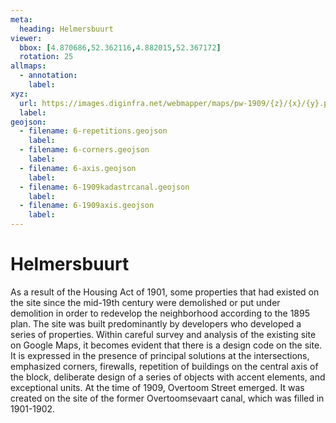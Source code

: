 ```yaml
---
meta:
  heading: Helmersbuurt
viewer:
  bbox: [4.870686,52.362116,4.882015,52.367172]
  rotation: 25
allmaps:
  - annotation:
    label: 
xyz: 
  url: https://images.diginfra.net/webmapper/maps/pw-1909/{z}/{x}/{y}.png
  label: 
geojson: 
  - filename: 6-repetitions.geojson
    label:
  - filename: 6-corners.geojson
    label:
  - filename: 6-axis.geojson
    label:
  - filename: 6-1909kadastrcanal.geojson
    label:
  - filename: 6-1909axis.geojson
    label:
---
```

# Helmersbuurt
As a result of the Housing Act of 1901, some properties that had existed on the site since the mid-19th century were demolished or put under demolition in order to redevelop the neighborhood according to the 1895 plan. The site was built predominantly by developers who developed a series of properties. Within careful survey and analysis of the existing site on Google Maps, it becomes evident that there is a design code on the site. It is expressed in the presence of principal solutions at the intersections, emphasized corners, firewalls, repetition of buildings on the central axis of the block, deliberate design of a series of objects with accent elements, and exceptional units. At the time of 1909, Overtoom Street emerged. It was created on the site of the former Overtoomsevaart canal, which was filled in 1901-1902.